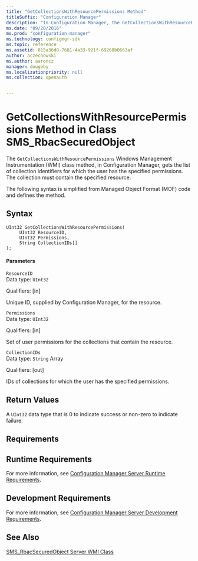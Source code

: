 ```yaml
---
title: "GetCollectionsWithResourcePermissions Method"
titleSuffix: "Configuration Manager"
description: "In Configuration Manager, the GetCollectionsWithResourcePermissions WMI class method gets the list of collection identifiers for which the user has the specified permissions. The collection must contain the specified resource." 
ms.date: "09/20/2016"
ms.prod: "configuration-manager"
ms.technology: configmgr-sdk
ms.topic: reference
ms.assetid: 815a36d8-7681-4a33-921f-69268b0663af
author: aczechowski
ms.author: aaroncz
manager: dougeby
ms.localizationpriority: null
ms.collection: openauth


---
```

# GetCollectionsWithResourcePermissions Method in Class SMS_RbacSecuredObject
The `GetCollectionsWithResourcePermissions` Windows Management Instrumentation (WMI) class method, in Configuration Manager, gets the list of collection identifiers for which the user has the specified permissions. The collection must contain the specified resource.  

 The following syntax is simplified from Managed Object Format (MOF) code and defines the method.  

## Syntax  

```  
UInt32 GetCollectionsWithResourcePermissions(  
     UInt32 ResourceID,  
     UInt32 Permissions,  
     String CollectionIDs[]  
);  
```  

#### Parameters  
 `ResourceID`  
 Data type: `UInt32`  

 Qualifiers: [in]  

 Unique ID, supplied by Configuration Manager, for the resource.  

 `Permissions`  
 Data type: `UInt32`  

 Qualifiers: [in]  

 Set of user permissions for the collections that contain the resource.  

 `CollectionIDs`  
 Data type: `String` Array  

 Qualifiers: [out]  

 IDs of collections for which the user has the specified permissions.  

## Return Values  
 A `UInt32` data type that is 0 to indicate success or non-zero to indicate failure.  

## Requirements  

## Runtime Requirements  
 For more information, see [Configuration Manager Server Runtime Requirements](../../../../../develop/core/reqs/server-runtime-requirements.md).  

## Development Requirements  
 For more information, see [Configuration Manager Server Development Requirements](../../../../../develop/core/reqs/server-development-requirements.md).  

## See Also  
 [SMS_RbacSecuredObject Server WMI Class](../../../../../develop/reference/core/servers/configure/sms_rbacsecuredobject-server-wmi-class.md)

